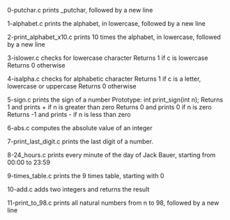 0-putchar.c
prints _putchar, followed by a new line

1-alphabet.c
prints the alphabet, in lowercase, followed by a new line

2-print_alphabet_x10.c
prints 10 times the alphabet, in lowercase, followed by a new line

3-islower.c
checks for lowercase character
Returns 1 if c is lowercase
Returns 0 otherwise

4-isalpha.c
checks for alphabetic character
Returns 1 if c is a letter, lowercase or uppercase
Returns 0 otherwise

5-sign.c
prints the sign of a number
Prototype: int print_sign(int n);
Returns 1 and prints + if n is greater than zero
Returns 0 and prints 0 if n is zero
Returns -1 and prints - if n is less than zero

6-abs.c
computes the absolute value of an integer

7-print_last_digit.c
prints the last digit of a number.

8-24_hours.c
prints every minute of the day of Jack Bauer, starting from 00:00 to 23:59

9-times_table.c
prints the 9 times table, starting with 0

10-add.c
adds two integers and returns the result

11-print_to_98.c
prints all natural numbers from n to 98, followed by a new line

